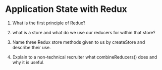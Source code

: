 # Application State with Redux

1. What is the first principle of Redux?

2. what is a store and what do we use our reducers for within that store?

3. Name three Redux store methods given to us by createStore and describe their use.

4. Explain to a non-technical recruiter what combineReducers() does and why it is useful.